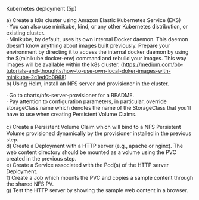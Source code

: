 Kubernetes deployment (5p)

a) Create a k8s cluster using Amazon Elastic Kubernetes Service (EKS)
\
· You can also use minikube, kind, or any other Kubernetes distribution, or existing cluster.\
· Minikube, by default, uses its own internal Docker daemon. This daemon doesn’t know anything about images built previously. Prepare your environment by directing it to access the internal docker daemon by using the $(minikube docker-env) command and rebuild your images. This way images will be available within the k8s cluster. (https://medium.com/bb-tutorials-and-thoughts/how-to-use-own-local-doker-images-with-minikube-2c1ed0b0968) 
\
b) Using Helm, install an NFS server and provisioner in the cluster.

· Go to charts/nfs-server-provisioner for a README.\
· Pay attention to configuration parameters, in particular, override storageClass.name which denotes the name of the StorageClass that you’ll have to use when creating Persistent Volume Claims. \
\
c) Create a Persistent Volume Claim which will bind to a NFS Persistent Volume provisioned dynamically by the provisioner installed in the previous step. \
d) Create a Deployment with a HTTP server (e.g., apache or nginx). The web content directory should be mounted as a volume using the PVC created in the previous step. \
e) Create a Service associated with the Pod(s) of the HTTP server Deployment. \
f) Create a Job which mounts the PVC and copies a sample content through the shared NFS PV.\
g) Test the HTTP server by showing the sample web content in a browser.
